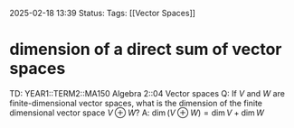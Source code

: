 2025-02-18 13:39
Status: 
Tags: [[Vector Spaces]]
# dimension of a direct sum of vector spaces

TD: YEAR1::TERM2::MA150 Algebra 2::04 Vector spaces 
Q: If $V$ and $W$ are finite-dimensional vector spaces, what is the dimension of the finite dimensional vector space $V \oplus W$?
A: $\dim (V \oplus W) = \dim V + \dim W$
<!--ID: 1739886035304-->


